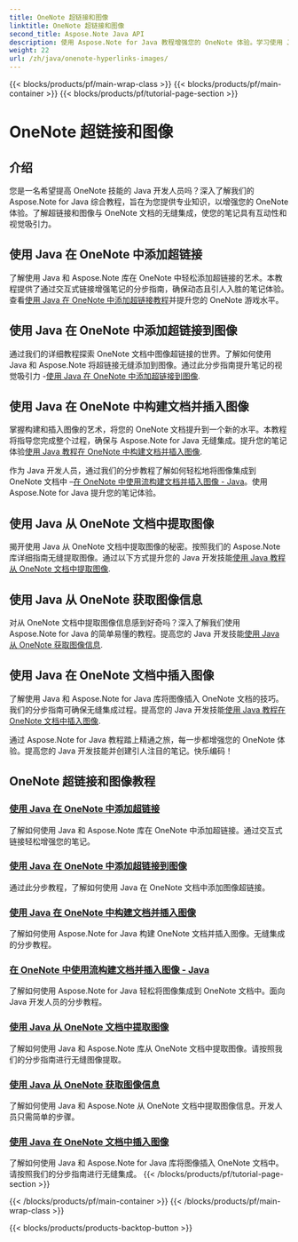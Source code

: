 ```yaml
---
title: OneNote 超链接和图像
linktitle: OneNote 超链接和图像
second_title: Aspose.Note Java API
description: 使用 Aspose.Note for Java 教程增强您的 OneNote 体验。学习使用 Java 开发无缝添加超链接、插入图像和提取图像信息。
weight: 22
url: /zh/java/onenote-hyperlinks-images/
---
```


{{< blocks/products/pf/main-wrap-class >}}
{{< blocks/products/pf/main-container >}}
{{< blocks/products/pf/tutorial-page-section >}}

# OneNote 超链接和图像


## 介绍

您是一名希望提高 OneNote 技能的 Java 开发人员吗？深入了解我们的 Aspose.Note for Java 综合教程，旨在为您提供专业知识，以增强您的 OneNote 体验。了解超链接和图像与 OneNote 文档的无缝集成，使您的笔记具有互动性和视觉吸引力。

## 使用 Java 在 OneNote 中添加超链接
了解使用 Java 和 Aspose.Note 库在 OneNote 中轻松添加超链接的艺术。本教程提供了通过交互式链接增强笔记的分步指南，确保动态且引人入胜的笔记体验。查看[使用 Java 在 OneNote 中添加超链接教程](./add-hyperlink/)并提升您的 OneNote 游戏水平。

## 使用 Java 在 OneNote 中添加超链接到图像
通过我们的详细教程探索 OneNote 文档中图像超链接的世界。了解如何使用 Java 和 Aspose.Note 将超链接无缝添加到图像。通过此分步指南提升笔记的视觉吸引力 -[使用 Java 在 OneNote 中添加超链接到图像](./add-hyperlink-to-image/).

## 使用 Java 在 OneNote 中构建文档并插入图像
掌握构建和插入图像的艺术，将您的 OneNote 文档提升到一个新的水平。本教程将指导您完成整个过程，确保与 Aspose.Note for Java 无缝集成。提升您的笔记体验[使用 Java 教程在 OneNote 中构建文档并插入图像](./build-doc-insert-image/).

作为 Java 开发人员，通过我们的分步教程了解如何轻松地将图像集成到 OneNote 文档中 –[在 OneNote 中使用流构建文档并插入图像 - Java](./build-doc-insert-image-stream/)。使用 Aspose.Note for Java 提升您的笔记体验。

## 使用 Java 从 OneNote 文档中提取图像
揭开使用 Java 从 OneNote 文档中提取图像的秘密。按照我们的 Aspose.Note 库详细指南无缝提取图像。通过以下方式提升您的 Java 开发技能[使用 Java 教程从 OneNote 文档中提取图像](./extract-images/).

## 使用 Java 从 OneNote 获取图像信息
对从 OneNote 文档中提取图像信息感到好奇吗？深入了解我们使用 Aspose.Note for Java 的简单易懂的教程。提高您的 Java 开发技能[使用 Java 从 OneNote 获取图像信息](./get-image-info/).

## 使用 Java 在 OneNote 文档中插入图像
了解使用 Java 和 Aspose.Note for Java 库将图像插入 OneNote 文档的技巧。我们的分步指南可确保无缝集成过程。提高您的 Java 开发技能[使用 Java 教程在 OneNote 文档中插入图像](./insert-image/).

通过 Aspose.Note for Java 教程踏上精通之旅，每一步都增强您的 OneNote 体验。提高您的 Java 开发技能并创建引人注目的笔记。快乐编码！
## OneNote 超链接和图像教程
### [使用 Java 在 OneNote 中添加超链接](./add-hyperlink/)
了解如何使用 Java 和 Aspose.Note 库在 OneNote 中添加超链接。通过交互式链接轻松增强您的笔记。
### [使用 Java 在 OneNote 中添加超链接到图像](./add-hyperlink-to-image/)
通过此分步教程，了解如何使用 Java 在 OneNote 文档中添加图像超链接。
### [使用 Java 在 OneNote 中构建文档并插入图像](./build-doc-insert-image/)
了解如何使用 Aspose.Note for Java 构建 OneNote 文档并插入图像。无缝集成的分步教程。
### [在 OneNote 中使用流构建文档并插入图像 - Java](./build-doc-insert-image-stream/)
了解如何使用 Aspose.Note for Java 轻松将图像集成到 OneNote 文档中。面向 Java 开发人员的分步教程。
### [使用 Java 从 OneNote 文档中提取图像](./extract-images/)
了解如何使用 Java 和 Aspose.Note 库从 OneNote 文档中提取图像。请按照我们的分步指南进行无缝图像提取。
### [使用 Java 从 OneNote 获取图像信息](./get-image-info/)
了解如何使用 Java 和 Aspose.Note 从 OneNote 文档中提取图像信息。开发人员只需简单的步骤。
### [使用 Java 在 OneNote 文档中插入图像](./insert-image/)
了解如何使用 Java 和 Aspose.Note for Java 库将图像插入 OneNote 文档中。请按照我们的分步指南进行无缝集成。
{{< /blocks/products/pf/tutorial-page-section >}}

{{< /blocks/products/pf/main-container >}}
{{< /blocks/products/pf/main-wrap-class >}}

{{< blocks/products/products-backtop-button >}}
